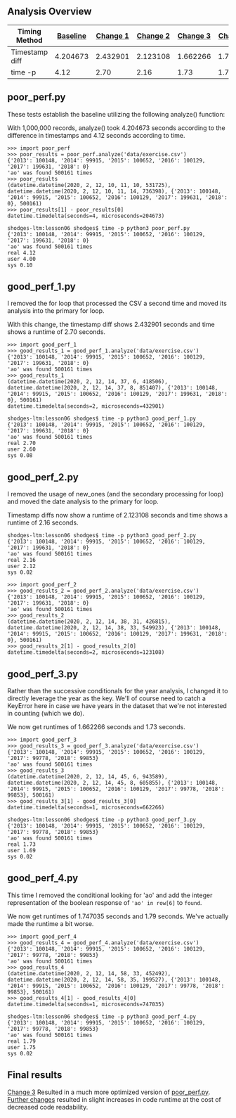 ## Analysis Overview
| Timing Method  | [Baseline](#poor_perfpy) | [Change 1](#good_perf_1py) | [Change 2](#good_perf_2py) | [Change 3](#good_perf_3py) | [Change 4](#good_perf_4py) |
| -------------- | ------------------------ | -------------------------- | -------------------------- | -------------------------- | -------------------------- |
| Timestamp diff | 4.204673                 | 2.432901                   | 2.123108                   | 1.662266                   | 1.747035                   |
| time -p        | 4.12                     | 2.70                       | 2.16                       | 1.73                       | 1.79                       |
## poor_perf.py
These tests establish the baseline utilizing the following analyze() function:

With 1,000,000 records, analyze() took 4.204673 seconds according to the difference in timestamps and 4.12 seconds according to time.
```
>>> import poor_perf
>>> poor_results = poor_perf.analyze('data/exercise.csv')
{'2013': 100148, '2014': 99915, '2015': 100652, '2016': 100129, '2017': 199631, '2018': 0}
'ao' was found 500161 times
>>> poor_results
(datetime.datetime(2020, 2, 12, 10, 11, 10, 531725), datetime.datetime(2020, 2, 12, 10, 11, 14, 736398), {'2013': 100148, '2014': 99915, '2015': 100652, '2016': 100129, '2017': 199631, '2018': 0}, 500161)
>>> poor_results[1] - poor_results[0]
datetime.timedelta(seconds=4, microseconds=204673)
```
```
shodges-ltm:lesson06 shodges$ time -p python3 poor_perf.py
{'2013': 100148, '2014': 99915, '2015': 100652, '2016': 100129, '2017': 199631, '2018': 0}
'ao' was found 500161 times
real 4.12
user 4.00
sys 0.10
```

## good_perf_1.py
I removed the for loop that processed the CSV a second time and moved its analysis into the primary for loop.

With this change, the timestamp diff shows 2.432901 seconds and time shows a runtime of 2.70 seconds.
```
>>> import good_perf_1
>>> good_results_1 = good_perf_1.analyze('data/exercise.csv')
{'2013': 100148, '2014': 99915, '2015': 100652, '2016': 100129, '2017': 199631, '2018': 0}
'ao' was found 500161 times
>>> good_results_1
(datetime.datetime(2020, 2, 12, 14, 37, 6, 418506), datetime.datetime(2020, 2, 12, 14, 37, 8, 851407), {'2013': 100148, '2014': 99915, '2015': 100652, '2016': 100129, '2017': 199631, '2018': 0}, 500161)
datetime.timedelta(seconds=2, microseconds=432901)
```
```
shodges-ltm:lesson06 shodges$ time -p python3 good_perf_1.py
{'2013': 100148, '2014': 99915, '2015': 100652, '2016': 100129, '2017': 199631, '2018': 0}
'ao' was found 500161 times
real 2.70
user 2.60
sys 0.08
```

## good_perf_2.py
I removed the usage of new_ones (and the secondary processing for loop) and moved the date analysis to the primary for loop.

Timestamp diffs now show a runtime of 2.123108 seconds and time shows a runtime of 2.16 seconds.
```
shodges-ltm:lesson06 shodges$ time -p python3 good_perf_2.py
{'2013': 100148, '2014': 99915, '2015': 100652, '2016': 100129, '2017': 199631, '2018': 0}
'ao' was found 500161 times
real 2.16
user 2.12
sys 0.02
```
```
>>> import good_perf_2
>>> good_results_2 = good_perf_2.analyze('data/exercise.csv')
{'2013': 100148, '2014': 99915, '2015': 100652, '2016': 100129, '2017': 199631, '2018': 0}
'ao' was found 500161 times
>>> good_results_2
(datetime.datetime(2020, 2, 12, 14, 38, 31, 426815), datetime.datetime(2020, 2, 12, 14, 38, 33, 549923), {'2013': 100148, '2014': 99915, '2015': 100652, '2016': 100129, '2017': 199631, '2018': 0}, 500161)
>>> good_results_2[1] - good_results_2[0]
datetime.timedelta(seconds=2, microseconds=123108)
```

## good_perf_3.py
Rather than the successive conditionals for the year analysis, I changed it to directly leverage the year as the key.  We'll of course need to catch a KeyError here in case we have years in the dataset that we're not interested in counting (which we do).

We now get runtimes of 1.662266 seconds and 1.73 seconds.
```
>>> import good_perf_3
>>> good_results_3 = good_perf_3.analyze('data/exercise.csv')
{'2013': 100148, '2014': 99915, '2015': 100652, '2016': 100129, '2017': 99778, '2018': 99853}
'ao' was found 500161 times
>>> good_results_3
(datetime.datetime(2020, 2, 12, 14, 45, 6, 943589), datetime.datetime(2020, 2, 12, 14, 45, 8, 605855), {'2013': 100148, '2014': 99915, '2015': 100652, '2016': 100129, '2017': 99778, '2018': 99853}, 500161)
>>> good_results_3[1] - good_results_3[0]
datetime.timedelta(seconds=1, microseconds=662266)
```
```
shodges-ltm:lesson06 shodges$ time -p python3 good_perf_3.py
{'2013': 100148, '2014': 99915, '2015': 100652, '2016': 100129, '2017': 99778, '2018': 99853}
'ao' was found 500161 times
real 1.73
user 1.69
sys 0.02
```

## good_perf_4.py
This time I removed the conditional looking for 'ao' and add the integer representation of the boolean response of ```'ao' in row[6]``` to ```found```.

We now get runtimes of 1.747035 seconds and 1.79 seconds.  We've actually made the runtime a bit worse.
```
>>> import good_perf_4
>>> good_results_4 = good_perf_4.analyze('data/exercise.csv')
{'2013': 100148, '2014': 99915, '2015': 100652, '2016': 100129, '2017': 99778, '2018': 99853}
'ao' was found 500161 times
>>> good_results_4
(datetime.datetime(2020, 2, 12, 14, 58, 33, 452492), datetime.datetime(2020, 2, 12, 14, 58, 35, 199527), {'2013': 100148, '2014': 99915, '2015': 100652, '2016': 100129, '2017': 99778, '2018': 99853}, 500161)
>>> good_results_4[1] - good_results_4[0]
datetime.timedelta(seconds=1, microseconds=747035)
```
```
shodges-ltm:lesson06 shodges$ time -p python3 good_perf_4.py
{'2013': 100148, '2014': 99915, '2015': 100652, '2016': 100129, '2017': 99778, '2018': 99853}
'ao' was found 500161 times
real 1.79
user 1.75
sys 0.02
```

## Final results
[Change 3](#good_perf_3py) Resulted in a much more optimized version of [poor_perf.py](#poor_perfpy).  [Further changes](#good_perf_4py) resulted in slight increases in code runtime at the cost of decreased code readability.
